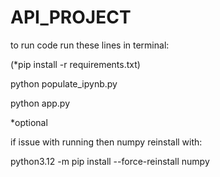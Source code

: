 # API_PROJECT

to run code run these lines in terminal:

(*pip install -r requirements.txt)


python populate_ipynb.py




python app.py


*optional



if issue with running then numpy reinstall with:

python3.12 -m pip install --force-reinstall numpy

